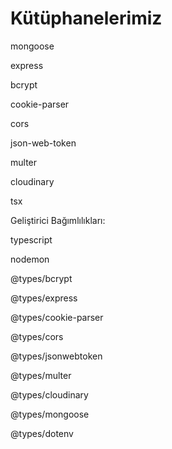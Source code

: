 # Kütüphanelerimiz

mongoose

express

bcrypt

cookie-parser

cors

json-web-token

multer

cloudinary

tsx


Geliştirici Bağımlılıkları:

typescript

nodemon

@types/bcrypt

@types/express

@types/cookie-parser

@types/cors

@types/jsonwebtoken

@types/multer

@types/cloudinary

@types/mongoose

@types/dotenv
